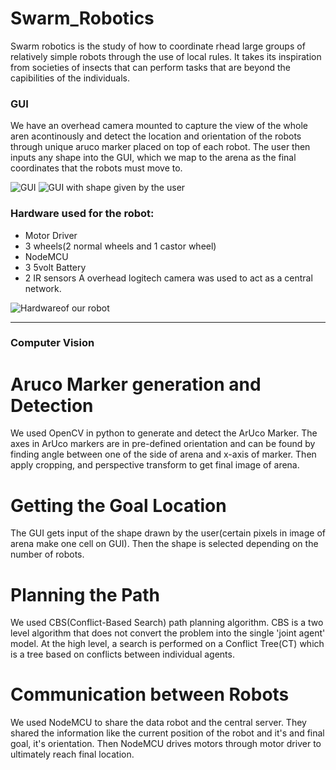 # Swarm_Robotics
Swarm robotics is the study of how to coordinate rhead large groups of relatively simple robots through the use of local rules. It takes its inspiration from societies of insects that can perform tasks that are beyond the capibilities of the individuals.

### GUI

We have an overhead camera mounted to capture the view of the whole aren acontinously and detect the location and orientation of the robots through unique aruco marker placed on top of each robot. The user then inputs any shape into the GUI, which we map to the arena as the final coordinates that the robots must move to.

![GUI](https://github.com/muskanag/Swarm_Robotics_19/blob/master/GUI.png)   ![GUI with shape given by the user](https://github.com/muskanag/Swarm_Robotics_19/blob/master/GUIwithshape.png)

### Hardware used for the robot:
- Motor Driver
- 3 wheels(2 normal wheels and 1 castor wheel)
- NodeMCU
- 3 5volt Battery
- 2 IR sensors
A overhead logitech camera was used to act as a central network.

![Hardwareof our robot](https://github.com/muskanag/Swarm_Robotics_19/blob/master/hardware.jpg)

---

### Computer Vision
# Aruco Marker generation and Detection
We used OpenCV in python to generate and detect the ArUco Marker. The axes in ArUco markers are in pre-defined orientation and can be found by finding angle between one of the side of arena and x-axis of marker. Then apply cropping, and perspective transform to get final image of arena.

# Getting the Goal Location
The GUI gets input of the shape drawn by the user(certain pixels in image of arena make one cell on GUI). Then the shape is selected depending on the number of robots.

# Planning the Path
We used CBS(Conflict-Based Search) path planning algorithm. CBS is a two level algorithm that does not convert the problem into the single 'joint agent' model. At the high level, a search is performed on a Conflict Tree(CT) which is a tree based on conflicts between individual agents.

# Communication between Robots
We used NodeMCU to share the data robot and the central server. They shared the information like the current position of the robot and it's and final goal, it's orientation. Then NodeMCU drives motors through motor driver to ultimately reach final location.
